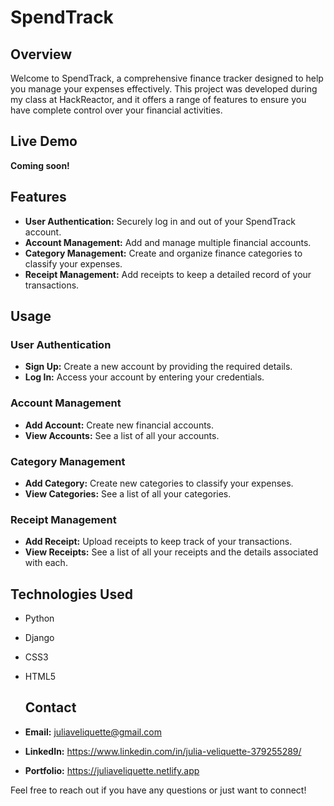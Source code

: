 # SpendTrack

## Overview
Welcome to SpendTrack, a comprehensive finance tracker designed to help you manage your expenses effectively. This project was developed during my class at HackReactor, and it offers a range of features to ensure you have complete control over your financial activities.

## Live Demo
**Coming soon!**

## Features
- **User Authentication:** Securely log in and out of your SpendTrack account.
- **Account Management:** Add and manage multiple financial accounts.
- **Category Management:** Create and organize finance categories to classify your expenses.
- **Receipt Management:** Add receipts to keep a detailed record of your transactions.

## Usage
### User Authentication
- **Sign Up:** Create a new account by providing the required details.
- **Log In:** Access your account by entering your credentials.
### Account Management
- **Add Account:** Create new financial accounts.
- **View Accounts:** See a list of all your accounts.
### Category Management
- **Add Category:** Create new categories to classify your expenses.
- **View Categories:** See a list of all your categories.
### Receipt Management
- **Add Receipt:** Upload receipts to keep track of your transactions.
- **View Receipts:** See a list of all your receipts and the details associated with each.

## Technologies Used
- Python
- Django
- CSS3
- HTML5

  ## Contact
- **Email:** juliaveliquette@gmail.com
- **LinkedIn:** https://www.linkedin.com/in/julia-veliquette-379255289/
- **Portfolio:** https://juliaveliquette.netlify.app

Feel free to reach out if you have any questions or just want to connect!
